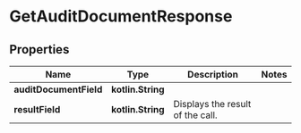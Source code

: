 
# GetAuditDocumentResponse

## Properties
Name | Type | Description | Notes
------------ | ------------- | ------------- | -------------
**auditDocumentField** | **kotlin.String** |  | 
**resultField** | **kotlin.String** | Displays the result of the call. | 



